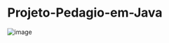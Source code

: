 # Projeto-Pedagio-em-Java

![image](https://user-images.githubusercontent.com/81531056/132620866-8b5550e5-89f3-497e-a261-9a0c8dcc752e.png)
